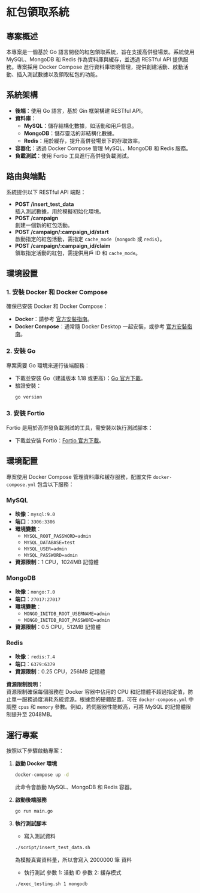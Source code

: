 # 紅包領取系統

## 專案概述

本專案是一個基於 Go 語言開發的紅包領取系統，旨在支援高併發場景。系統使用 MySQL、MongoDB 和 Redis 作為資料庫與緩存，並透過 RESTful API 提供服務。專案採用 Docker Compose 進行資料庫環境管理，提供創建活動、啟動活動、插入測試數據以及領取紅包的功能。

## 系統架構

- **後端**：使用 Go 語言，基於 Gin 框架構建 RESTful API。
- **資料庫**：
  - **MySQL**：儲存結構化數據，如活動和用戶信息。
  - **MongoDB**：儲存靈活的非結構化數據。
  - **Redis**：用於緩存，提升高併發場景下的存取效率。
- **容器化**：透過 Docker Compose 管理 MySQL、MongoDB 和 Redis 服務。
- **負載測試**：使用 Fortio 工具進行高併發負載測試。

## 路由與端點

系統提供以下 RESTful API 端點：

- **POST /insert_test_data**  
  插入測試數據，用於模擬初始化環境。
- **POST /campaign**  
  創建一個新的紅包活動。
- **POST /campaign/:campaign_id/start**  
  啟動指定的紅包活動，需指定 `cache_mode`（`mongodb` 或 `redis`）。
- **POST /campaign/:campaign_id/claim**  
  領取指定活動的紅包，需提供用戶 ID 和 `cache_mode`。

## 環境設置

### 1. 安裝 Docker 和 Docker Compose

確保已安裝 Docker 和 Docker Compose：

- **Docker**：請參考 [官方安裝指南](https://docs.docker.com/get-docker/)。
- **Docker Compose**：通常隨 Docker Desktop 一起安裝，或參考 [官方安裝指南](https://docs.docker.com/compose/install/)。

### 2. 安裝 Go

專案需要 Go 環境來運行後端服務：

- 下載並安裝 Go（建議版本 1.18 或更高）：[Go 官方下載](https://golang.org/dl/)。
- 驗證安裝：
  ```bash
  go version
  ```

### 3. 安裝 Fortio

Fortio 是用於高併發負載測試的工具，需安裝以執行測試腳本：

- 下載並安裝 Fortio：[Fortio 官方下載](https://github.com/fortio/fortio)。

## 環境配置

專案使用 Docker Compose 管理資料庫和緩存服務，配置文件 `docker-compose.yml` 包含以下服務：

### MySQL

- **映像**：`mysql:9.0`
- **端口**：`3306:3306`
- **環境變數**：
  - `MYSQL_ROOT_PASSWORD=admin`
  - `MYSQL_DATABASE=test`
  - `MYSQL_USER=admin`
  - `MYSQL_PASSWORD=admin`
- **資源限制**：1 CPU，1024MB 記憶體

### MongoDB

- **映像**：`mongo:7.0`
- **端口**：`27017:27017`
- **環境變數**：
  - `MONGO_INITDB_ROOT_USERNAME=admin`
  - `MONGO_INITDB_ROOT_PASSWORD=admin`
- **資源限制**：0.5 CPU，512MB 記憶體

### Redis

- **映像**：`redis:7.4`
- **端口**：`6379:6379`
- **資源限制**：0.25 CPU，256MB 記憶體

**資源限制說明**：  
資源限制確保每個服務在 Docker 容器中佔用的 CPU 和記憶體不超過指定值，防止單一服務過度消耗系統資源。根據您的硬體配置，可在 `docker-compose.yml` 中調整 `cpus` 和 `memory` 參數。例如，若伺服器性能較高，可將 MySQL 的記憶體限制提升至 2048MB。

## 運行專案

按照以下步驟啟動專案：

1. **啟動 Docker 環境**

   ```bash
   docker-compose up -d
   ```

   此命令會啟動 MySQL、MongoDB 和 Redis 容器。

2. **啟動後端服務**

   ```bash
   go run main.go
   ```

3. **執行測試腳本**

   - 寫入測試資料

   ```bash
   ./script/insert_test_data.sh
   ```

   為模擬真實資料量，所以會寫入 2000000 筆 資料

   - 執行測試 參數 1: 活動 ID 參數 2: 緩存模式

   ```bash
   ./exec_testing.sh 1 mongodb
   ```
